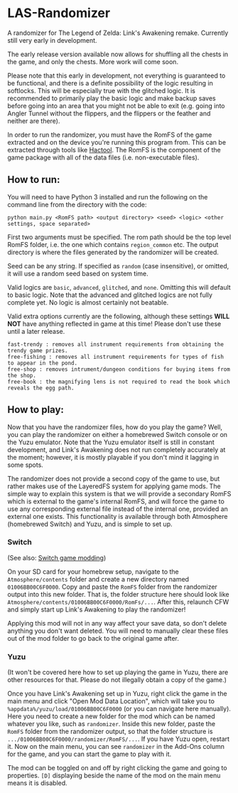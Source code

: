 # LAS-Randomizer
A randomizer for The Legend of Zelda: Link's Awakening remake. Currently still very early in development.

The early release version available now allows for shuffling all the chests in the game, and only the chests. More work will come soon.

Please note that this early in development, not everything is guaranteed to be functional, and there is a definite possibility of the logic resulting in softlocks. This will be especially true with the glitched logic. It is recommended to primarily play the basic logic and make backup saves before going into an area that you might not be able to exit (e.g. going into Angler Tunnel without the flippers, and the flippers or the feather and neither are there).

In order to run the randomizer, you must have the RomFS of the game extracted and on the device you're running this program from. This can be extracted through tools like [Hactool](https://github.com/SciresM/hactool). The RomFS is the component of the game package with all of the data files (i.e. non-executable files).

## How to run:

You will need to have Python 3 installed and run the following on the command line from the directory with the code:

`python main.py <RomFS path> <output directory> <seed> <logic> <other settings, space separated>`

First two arguments must be specified. The rom path should be the top level RomFS folder, i.e. the one which contains `region_common` etc.
The output directory is where the files generated by the randomizer will be created.

Seed can be any string. If specified as `random` (case insensitive), or omitted, it will use a random seed based on system time.

Valid logics are `basic`, `advanced`, `glitched`, and `none`. Omitting this will default to basic logic. Note that the advanced and glitched logics are not fully complete yet. No logic is almost certainly not beatable.

Valid extra options currently are the following, although these settings **WILL NOT** have anything reflected in game at this time! Please don't use these until a later release.
```
fast-trendy : removes all instrument requirements from obtaining the trendy game prizes.
free-fishing : removes all instrument requirements for types of fish to appear in the pond.
free-shop : removes intrument/dungeon conditions for buying items from the shop.
free-book : the magnifying lens is not required to read the book which reveals the egg path.
```

## How to play:

Now that you have the randomizer files, how do you play the game? Well, you can play the randomizer on either a homebrewed Switch console or on the Yuzu emulator. Note that the Yuzu emulator itself is still in constant development, and Link's Awakening does not run completely accurately at the moment; however, it is mostly playable if you don't mind it lagging in some spots.

The randomizer does not provide a second copy of the game to use, but rather makes use of the LayeredFS system for applying game mods. The simple way to explain this system is that we will provide a secondary RomFS which is external to the game's internal RomFS, and will force the game to use any corresponding external file instead of the internal one, provided an external one exists. This functionality is available through both Atmosphere (homebrewed Switch) and Yuzu, and is simple to set up.

### Switch

(See also: [Switch game modding](https://nh-server.github.io/switch-guide/extras/game_modding/))

On your SD card for your homebrew setup, navigate to the `Atmosphere/contents` folder and create a new directory named `01006BB00C6F0000`. Copy and paste the `RomFS` folder from the randomizer output into this new folder. That is, the folder structure here should look like `Atmosphere/contents/01006BB00C6F0000/RomFs/...`. After this, relaunch CFW and simply start up Link's Awakening to play the randomizer!

Applying this mod will not in any way affect your save data, so don't delete anything you don't want deleted. You will need to manually clear these files out of the mod folder to go back to the original game after.

### Yuzu

(It won't be covered here how to set up playing the game in Yuzu, there are other resources for that. Please do not illegally obtain a copy of the game.)

Once you have Link's Awakening set up in Yuzu, right click the game in the main menu and click "Open Mod Data Location", which will take you to `%appdata%/yuzu/load/01006BB00C6F0000` (or you can navigate here manually). Here you need to create a new folder for the mod which can be named whatever you like, such as `randomizer`. Inside this new folder, paste the `RomFS` folder from the randomizer output, so that the folder structure is `.../01006BB00C6F0000/randomizer/RomFS/...`. If you have Yuzu open, restart it. Now on the main menu, you can see `randomizer` in the Add-Ons column for the game, and you can start the game to play with it. 

The mod can be toggled on and off by right clicking the game and going to properties. `[D]` displaying beside the name of the mod on the main menu means it is disabled.

